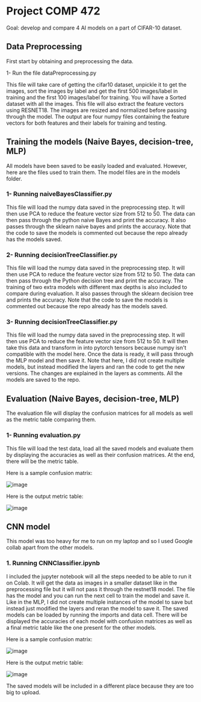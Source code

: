 # Project COMP 472
Goal: develop and compare 4 AI models on a part of CIFAR-10 dataset.

## Data Preprocessing
First start by obtaining and preprocessing the data.

1- Run the file dataPreprocessing.py

This file will take care of getting the cifar10 dataset, unpickle it to get the images, sort the images by label and get the first 500 images/label in training and the first 100 images/label for training. You will have a Sorted dataset with all the images. This file will also extract the feature vectors using RESNET18. The images are resized and normalized before passing through the model. The output are four numpy files containing the feature vectors for both features and their labels for training and testing.

 ## Training the models (Naive Bayes, decision-tree, MLP)

All models have been saved to be easily loaded and evaluated. However, here are the files used to train them. The model files are in the models folder.

### 1- Running naiveBayesClassifier.py

 This file will load the numpy data saved in the preprocessing step. It will then use PCA to reduce the feature vector size from 512 to 50. The data can then pass through the python naive Bayes and print the accuracy. It also passes through the sklearn naive bayes and prints the accuracy. Note that the code to save the models is commented out because the repo already has the models saved.

### 2- Running decisionTreeClassifier.py

 This file will load the numpy data saved in the preprocessing step. It will then use PCA to reduce the feature vector size from 512 to 50. The data can then pass through the Python decision tree and print the accuracy. The training of two extra models with different max depths is also included to compare during evaluation. It also passes through the sklearn decision tree and prints the accuracy. Note that the code to save the models is commented out because the repo already has the models saved.
 
### 3- Running decisionTreeClassifier.py

 This file will load the numpy data saved in the preprocessing step. It will then use PCA to reduce the feature vector size from 512 to 50. It will then take this data and transform in into pytorch tensors because numpy isn't compatible with the model here. Once the data is ready, it will pass through the MLP model and then save it. Note that here, I did not create multiple models, but instead modified the layers and ran the code to get the new versions. The changes are explained in the layers as comments. All the models are saved to the repo.

 ## Evaluation (Naive Bayes, decision-tree, MLP)
 The evaluation file will display the confusion matrices for all models as well as the metric table comparing them. 

 ### 1- Running evaluation.py
 This file will load the test data, load all the saved models and evaluate them by displaying the accuracies as well as their confusion matrices. At the end, there will be the metric table.
 
Here is a sample confusion matrix:

![image](https://github.com/user-attachments/assets/64445fe0-f494-403b-b12a-2dfabc873d76)

Here is the output metric table:

![image](https://github.com/user-attachments/assets/bbaaec2d-33f7-42e7-9cc1-87a71c3e17e4)

## CNN model 
This model was too heavy for me to run on my laptop and so I used Google collab apart from the other models.
### 1. Running CNNClassifier.ipynb
 I included the jupyter notebook will all the steps needed to be able to run it on Colab.
 It will get the data as images in a smaller dataset like in the preprocessing file but it will not pass it through the restnet18 model. The file has the model and you can run the next cell to train the model and save it. Like in the MLP, I did not create multiple instances of the model to save but instead just modified the layers and reran the model to save it. The saved models can be loaded by running the imports and data cell. There will be displayed the accuracies of each model with confusion matrices as well as a final metric table like the one present for the other models.

Here is a sample confusion matrix:

![image](https://github.com/user-attachments/assets/b2f4070d-4cd8-41c8-a985-4d0dd78bf4de)

Here is the output metric table:

![image](https://github.com/user-attachments/assets/ead01974-c906-41cd-afbd-c7798fe489dc)

The saved models will be included in a different place because they are too big to upload.











 
